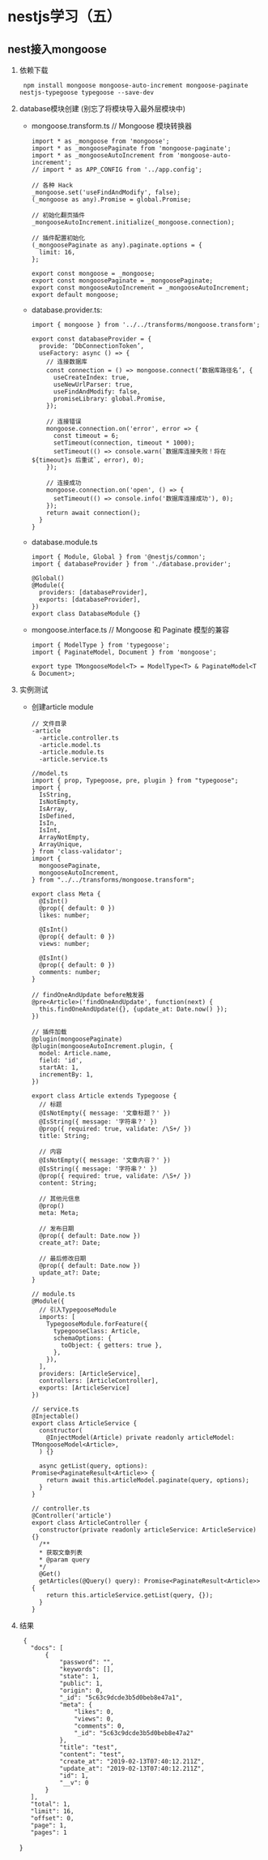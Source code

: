 # nestjs学习（五）

## nest接入mongoose

1. 依赖下载

        npm install mongoose mongoose-auto-increment mongoose-paginate nestjs-typegoose typegoose --save-dev

2. database模块创建 (别忘了将模块导入最外层模块中)

    * mongoose.transform.ts // Mongoose 模块转换器
        
          import * as _mongoose from 'mongoose';
          import * as _mongoosePaginate from 'mongoose-paginate';
          import * as _mongooseAutoIncrement from 'mongoose-auto-increment';
          // import * as APP_CONFIG from '../app.config';

          // 各种 Hack
          _mongoose.set('useFindAndModify', false);
          (_mongoose as any).Promise = global.Promise;

          // 初始化翻页插件
          _mongooseAutoIncrement.initialize(_mongoose.connection);

          // 插件配置初始化
          (_mongoosePaginate as any).paginate.options = {
            limit: 16,
          };

          export const mongoose = _mongoose;
          export const mongoosePaginate = _mongoosePaginate;
          export const mongooseAutoIncrement = _mongooseAutoIncrement;
          export default mongoose;
    * database.provider.ts:

          import { mongoose } from '../../transforms/mongoose.transform';

          export const databaseProvider = {
            provide: ‘DbConnectionToken’,
            useFactory: async () => {
              // 连接数据库
              const connection = () => mongoose.connect(‘数据库路径名’, {
                useCreateIndex: true,
                useNewUrlParser: true,
                useFindAndModify: false,
                promiseLibrary: global.Promise,
              });

              // 连接错误
              mongoose.connection.on('error', error => {
                const timeout = 6;
                setTimeout(connection, timeout * 1000);
                setTimeout(() => console.warn(`数据库连接失败！将在 ${timeout}s 后重试`, error), 0);
              });

              // 连接成功
              mongoose.connection.on('open', () => {
                setTimeout(() => console.info('数据库连接成功'), 0);
              });
              return await connection();
            }
          }

    * database.module.ts

          import { Module, Global } from '@nestjs/common';
          import { databaseProvider } from './database.provider';

          @Global()
          @Module({
            providers: [databaseProvider],
            exports: [databaseProvider],
          })
          export class DatabaseModule {}

    * mongoose.interface.ts // Mongoose 和 Paginate 模型的兼容

          import { ModelType } from 'typegoose';
          import { PaginateModel, Document } from 'mongoose';

          export type TMongooseModel<T> = ModelType<T> & PaginateModel<T & Document>;

3. 实例测试
    * 创建article module
        
          // 文件目录
          -article
            -article.controller.ts
            -article.model.ts
            -article.module.ts
            -article.service.ts

          //model.ts
          import { prop, Typegoose, pre, plugin } from "typegoose";
          import { 
            IsString,
            IsNotEmpty,
            IsArray,
            IsDefined,
            IsIn,
            IsInt,
            ArrayNotEmpty,
            ArrayUnique,
          } from 'class-validator';
          import { 
            mongoosePaginate,
            mongooseAutoIncrement,
          } from "../../transforms/mongoose.transform";

          export class Meta {
            @IsInt()
            @prop({ default: 0 })
            likes: number;

            @IsInt()
            @prop({ default: 0 })
            views: number;

            @IsInt()
            @prop({ default: 0 })
            comments: number;
          }

          // findOneAndUpdate before触发器
          @pre<Article>('findOneAndUpdate', function(next) {
            this.findOneAndUpdate({}, {update_at: Date.now() });
          })

          // 插件加载
          @plugin(mongoosePaginate)
          @plugin(mongooseAutoIncrement.plugin, {
            model: Article.name,
            field: 'id',
            startAt: 1,
            incrementBy: 1,
          })

          export class Article extends Typegoose {
            // 标题
            @IsNotEmpty({ message: '文章标题？' })
            @IsString({ message: '字符串？' })
            @prop({ required: true, validate: /\S+/ })
            title: String;
            
            // 内容
            @IsNotEmpty({ message: '文章内容？' })
            @IsString({ message: '字符串？' })
            @prop({ required: true, validate: /\S+/ })
            content: String;

            // 其他元信息
            @prop()
            meta: Meta;

            // 发布日期
            @prop({ default: Date.now })
            create_at?: Date;

            // 最后修改日期
            @prop({ default: Date.now })
            update_at?: Date;
          }

          // module.ts
          @Module({
            // 引入TypegooseModule
            imports: [
              TypegooseModule.forFeature({
                typegooseClass: Article,
                schemaOptions: {
                  toObject: { getters: true },
                },
              }),
            ],
            providers: [ArticleService],
            controllers: [ArticleController],
            exports: [ArticleService]
          })

          // service.ts
          @Injectable()
          export class ArticleService {
            constructor(
              @InjectModel(Article) private readonly articleModel: TMongooseModel<Article>,
            ) {}

            async getList(query, options): Promise<PaginateResult<Article>> {
              return await this.articleModel.paginate(query, options);
            }
          }

          // controller.ts
          @Controller('article')
          export class ArticleController {
            constructor(private readonly articleService: ArticleService) {}
            /**
            * 获取文章列表
            * @param query
            */
            @Get()
            getArticles(@Query() query): Promise<PaginateResult<Article>>{
              return this.articleService.getList(query, {});
            }
          }

4. 结果

        {
          "docs": [
              {
                  "password": "",
                  "keywords": [],
                  "state": 1,
                  "public": 1,
                  "origin": 0,
                  "_id": "5c63c9dcde3b5d0beb8e47a1",
                  "meta": {
                      "likes": 0,
                      "views": 0,
                      "comments": 0,
                      "_id": "5c63c9dcde3b5d0beb8e47a2"
                  },
                  "title": "test",
                  "content": "test",
                  "create_at": "2019-02-13T07:40:12.211Z",
                  "update_at": "2019-02-13T07:40:12.211Z",
                  "id": 1,
                  "__v": 0
              }
          ],
          "total": 1,
          "limit": 16,
          "offset": 0,
          "page": 1,
          "pages": 1
      }

          